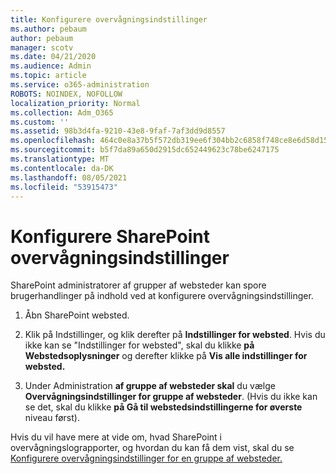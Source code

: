 ```yaml
---
title: Konfigurere overvågningsindstillinger
ms.author: pebaum
author: pebaum
manager: scotv
ms.date: 04/21/2020
ms.audience: Admin
ms.topic: article
ms.service: o365-administration
ROBOTS: NOINDEX, NOFOLLOW
localization_priority: Normal
ms.collection: Adm_O365
ms.custom: ''
ms.assetid: 98b3d4fa-9210-43e8-9faf-7af3dd9d8557
ms.openlocfilehash: 464c0e8a37b5f572db319ee6f304bb2c6858f748ce8e6d58d155e458ce8517a1
ms.sourcegitcommit: b5f7da89a650d2915dc652449623c78be6247175
ms.translationtype: MT
ms.contentlocale: da-DK
ms.lasthandoff: 08/05/2021
ms.locfileid: "53915473"
---
```

# <a name="configure-sharepoint-audit-settings"></a>Konfigurere SharePoint overvågningsindstillinger

SharePoint administratorer af grupper af websteder kan spore brugerhandlinger på indhold ved at konfigurere overvågningsindstillinger.
  
1. Åbn SharePoint websted.
    
2. Klik på Indstillinger, og klik derefter på **Indstillinger for websted**. Hvis du ikke kan se "Indstillinger for websted", skal du klikke **på Webstedsoplysninger** og derefter klikke på **Vis alle indstillinger for websted.**
    
3. Under Administration **af gruppe af websteder skal** du vælge **Overvågningsindstillinger for gruppe af websteder**. (Hvis du ikke kan se det, skal du klikke **på Gå til webstedsindstillingerne for øverste** niveau først). 
    
Hvis du vil have mere at vide om, hvad SharePoint i overvågningslograpporter, og hvordan du kan få dem vist, skal du se [Konfigurere overvågningsindstillinger for en gruppe af websteder.](https://go.microsoft.com/fwlink/?linkid=404050)
  

